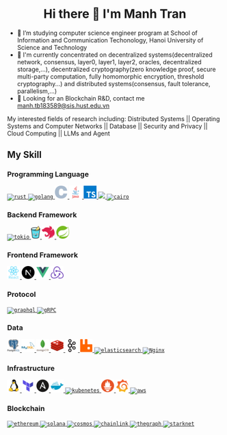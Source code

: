 <h1 align="center" >Hi there 👋 I'm Manh Tran </h1>

- 🔭 I’m studying computer science engineer program at School of Information and Communication Techonology, Hanoi University of Science and Technology
- 🌱 I'm currently concentrated on decentralized systems(decentralized network, consensus, layer0, layer1, layer2, oracles, decentralized storage,...), decentralized cryptography(zero knowledge proof, secure multi-party computation, fully homomorphic encryption, threshold cryptography...) and distributed systems(consensus, fault tolerance, parallelism,...)
- 👯 Looking for an Blockchain R&D, contact me manh.tb183589@sis.hust.edu.vn

My interested fields of research including: Distributed Systems || Operating Systems and Computer Networks || Database || Security and Privacy || Cloud Computing || LLMs and Agent
## My Skill
### Programming Language
<a href="https://doc.rust-lang.org/book/" target="_blank">
    <code><img height="30" src="https://upload.wikimedia.org/wikipedia/commons/thumb/d/d5/Rust_programming_language_black_logo.svg/640px-Rust_programming_language_black_logo.svg.png" alt="rust"></code>
</a>

<a href="https://go.dev/" target="_blank">
    <code><img height="30" src="https://cdn.worldvectorlogo.com/logos/gopher.svg" alt="golang"></code>
</a>

<a href="https://www.c-language.org/" target="_blank">
    <code><img height="30" src="https://github.com/devicons/devicon/blob/master/icons/c/c-original.svg" alt="c"></code>
</a>

<a href="https://www.java.com" target="_blank">
    <code><img height="30" src="https://github.com/devicons/devicon/blob/master/icons/java/java-original-wordmark.svg" alt="java"></code>
</a>

<a href="https://www.typescriptlang.org/" target="_blank">
    <code><img height="30" src="https://raw.githubusercontent.com/github/explore/master/topics/typescript/typescript.png"></code>
</a>

<a href="https://docs.soliditylang.org/en/v0.8.20/" target="_blank">
    <code><img height="30" src="https://upload.wikimedia.org/wikipedia/commons/thumb/9/98/Solidity_logo.svg/1200px-Solidity_logo.svg.png"></code>
</a>

<a href="https://www.cairo-lang.org/docs/" target="_blank">
    <code><img height="30" src="https://starkware.co/wp-content/uploads/2021/05/logoicon.svg" alt="cairo"></code>
</a>

### Backend Framework
<a href="https://tokio.rs/" target="_blank">
    <code><img height="30" src="https://upload.wikimedia.org/wikipedia/commons/thumb/6/60/Tokio_logo.svg/800px-Tokio_logo.svg.png" alt="tokio"></code>
</a>

<a href="https://gin-gonic.com/en/docs/" target="_blank">
    <code><img height="30" src="https://raw.githubusercontent.com/gin-gonic/logo/master/color.png" alt="tokio"></code>
</a>
    
<a href="https://nestjs.com/" target="_blank">
    <code><img height="30" src="https://github.com/devicons/devicon/blob/master/icons/nestjs/nestjs-original.svg" alt="nestjs"></code>
</a>
    
<a href="https://spring.io/projects/spring-boot" target="_blank">
    <code><img height="30" src="https://github.com/devicons/devicon/blob/master/icons/spring/spring-original.svg" alt="spring"></code>
</a>

### Frontend Framework
<a href="https://reactjs.org/" target="_blank">
    <code><img height="30" src="https://github.com/devicons/devicon/blob/master/icons/react/react-original-wordmark.svg" alt="reactjs"></code>
</a>

<a href="https://nextjs.org/docs" target="_blank">
    <code><img height="30" src="https://github.com/devicons/devicon/blob/master/icons/nextjs/nextjs-original.svg" alt="nextjs"></code>
</a>

<a href="https://vuejs.org/" target="_blank">
    <code><img height="30" src="https://github.com/devicons/devicon/blob/master/icons/vuejs/vuejs-original.svg" alt="vuejs"></code>
</a>

<a href="https://react-redux.js.org/" target="_blank">
    <code><img height="30" src="https://github.com/devicons/devicon/blob/master/icons/redux/redux-original.svg" alt="redux"></code>
</a>

### Protocol
<a href="https://graphql.org/" target="_blank">
    <code><img height="30" src="https://upload.wikimedia.org/wikipedia/commons/thumb/1/17/GraphQL_Logo.svg/1200px-GraphQL_Logo.svg.png" alt="graphql"></code>
</a>

<a href="https://grpc.io/" target="_blank">
    <code><img height="30" src="https://grpc.io/img/logos/grpc-icon-color.png" alt="gRPC"></code>
</a>

### Data
<a href="https://www.postgresql.org/" target="_blank">
    <code><img height="30" src="https://github.com/devicons/devicon/blob/master/icons/postgresql/postgresql-original-wordmark.svg" alt="postgresql"></code>
</a>

<a href="https://www.mysql.com/" target="_blank">
    <code><img height="30" src="https://github.com/devicons/devicon/blob/master/icons/mysql/mysql-original-wordmark.svg" alt="mysql"></code>
</a>

<a href="https://www.mongodb.com/" target="_blank">
    <code><img height="30" src="https://github.com/devicons/devicon/blob/master/icons/mongodb/mongodb-original-wordmark.svg" alt="mongodb"></code>
</a>

<a href="https://redis.io/" target="_blank">
    <code><img height="30" src="https://github.com/devicons/devicon/blob/master/icons/redis/redis-original.svg" alt="redis"></code>
</a>

<a href="https://kafka.apache.org/" target="_blank">
    <code><img height="30" src="https://github.com/devicons/devicon/blob/master/icons/apachekafka/apachekafka-original.svg" alt="kafka"></code>
</a>

<a href="https://www.rabbitmq.com/docs" target="_blank">
    <code><img height="30" src="https://github.com/devicons/devicon/blob/master/icons/rabbitmq/rabbitmq-original.svg" alt="rabbitmq"></code>
</a>

<a href="https://www.elastic.co/es/" target="_blank">
    <code><img height="30" src="https://burnhamforensics.files.wordpress.com/2019/03/elk-2.png?w=685" alt="elasticsearch"></code>
</a>

<a href="https://www.nginx.com/" target="_blank">
    <code><img height="30" src="https://seeklogo.com/images/N/nginx-logo-FF65602A76-seeklogo.com.png" alt="Nginx"></code>
</a>


### Infrastructure
<a href="https://www.linux.org/" target="_blank">
    <code><img height="30" src="https://github.com/devicons/devicon/blob/master/icons/linux/linux-original.svg" alt="linux"></code>
</a>

<a href="https://developer.hashicorp.com/terraform" target="_blank">
    <code><img height="30" src="https://github.com/devicons/devicon/blob/master/icons/terraform/terraform-original.svg" alt="terraform"></code>
</a>

<a href="https://docs.ansible.com/ansible/latest/index.html" target="_blank">
    <code><img height="30" src="https://github.com/devicons/devicon/blob/master/icons/ansible/ansible-original.svg" alt="ansible"></code>
</a>

<a href="https://www.docker.com/" target="_blank">
    <code><img height="30" src="https://github.com/devicons/devicon/blob/master/icons/docker/docker-plain.svg" alt="docker"></code>
</a>

<a href="https://kubernetes.io/" target="_blank">
    <code><img height="30" src="https://encrypted-tbn0.gstatic.com/images?q=tbn:ANd9GcRPKA-U9m5BxYQDF1O7atMfj9EMMXEoGu4t0Q&s" alt="kubenetes"></code>
</a>

<a href="https://prometheus.io/" target="_blank">
    <code><img height="30" src="https://github.com/devicons/devicon/blob/master/icons/prometheus/prometheus-original.svg" alt="prometheus"></code>
</a>

<a href="https://grafana.com/" target="_blank">
    <code><img height="30" src="https://github.com/devicons/devicon/blob/master/icons/grafana/grafana-original.svg" alt="grafana"></code>
</a>

<a href="https://aws.amazon.com" target="_blank">
    <code><img height="30" src="https://img.icons8.com/color/256/amazon-web-services.png" alt="aws"></code>
</a>


### Blockchain
<a href="https://ethereum.org/vi/" target="_blank">
    <code><img height="30" src="https://upload.wikimedia.org/wikipedia/commons/thumb/0/05/Ethereum_logo_2014.svg/1257px-Ethereum_logo_2014.svg.png" alt="ethereum"></code>
</a>

<a href="https://solana.com/vi" target="_blank">
    <code><img height="30" src="https://upload.wikimedia.org/wikipedia/en/b/b9/Solana_logo.png" alt="solana"></code>
</a>

<a href="https://cosmos.network/" target="_blank">
    <code><img height="30" src="https://upload.wikimedia.org/wikipedia/fr/f/f1/Cosmos_blockchain_logo.png" alt="cosmos"></code>
</a>

<a href="https://chain.link/" target="_blank">
    <code><img height="30" src="https://upload.wikimedia.org/wikipedia/commons/thumb/d/dd/Chainlink_Logo.png/1200px-Chainlink_Logo.png" alt="chainlink"></code>
</a>

<a href="https://thegraph.com/" target="_blank">
    <code><img height="30" src="https://upload.wikimedia.org/wikipedia/commons/1/1a/Logo_of_The_Graph.jpg" alt="thegraph"></code>
</a>

<a href="https://www.starknet.io/en" target="_blank">
    <code><img height="30" src="https://cryptologos.cc/logos/starknet-token-strk-logo.png" alt="starknet"></code>
</a>

